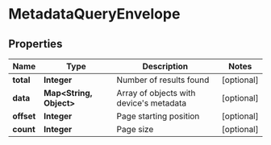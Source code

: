 
# MetadataQueryEnvelope

## Properties
Name | Type | Description | Notes
------------ | ------------- | ------------- | -------------
**total** | **Integer** | Number of results found |  [optional]
**data** | **Map&lt;String, Object&gt;** | Array of objects with device&#39;s metadata |  [optional]
**offset** | **Integer** | Page starting position |  [optional]
**count** | **Integer** | Page size |  [optional]




